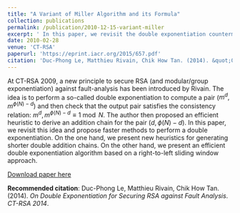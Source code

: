 ```yaml
---
title: "A Variant of Miller Algorithm and its Formula"
collection: publications
permalink: /publication/2010-12-15-variant-miller
excerpt: ' In this paper, we revisit the double exponentiation countermeasure and propose faster methods to perform a double exponentiation. On the one hand, we present new heuristics for generating shorter double addition chains. On the other hand, we present an efficient double exponentiation algorithm based on a right-to-left sliding window approach.'
date: 2010-02-28
venue: 'CT-RSA'
paperurl: 'https://eprint.iacr.org/2015/657.pdf'
citation: 'Duc-Phong Le, Matthieu Rivain, Chik How Tan. (2014). &quot;On Double Exponentiation for Securing RSA against Fault Analysis.&quot; <i>CT-RSA 2014</i>.'
---
```

At CT-RSA 2009, a new principle to secure RSA (and modular/group exponentiation) against fault-analysis has been introduced by Rivain. The idea is to perform a so-called double exponentiation to compute a pair ($m^d, m^{\phi(N) − d}$) and then check that the output pair satisfies the consistency relation: $m^d, m^{\phi(N) − d} \equiv 1 \bmod N$. The author then proposed an efficient heuristic to derive an addition chain for the pair $(d, \phi(N) − d)$. In this paper, we revisit this idea and propose faster methods to perform a double exponentiation. On the one hand, we present new heuristics for generating shorter double addition chains. On the other hand, we present an efficient double exponentiation algorithm based on a right-to-left sliding window approach.

[Download paper here](https://dple.github.io/files/double-exponentiation.pdf)

**Recommended citation**: Duc-Phong Le, Matthieu Rivain, Chik How Tan. (2014). *On Double Exponentiation for Securing RSA against Fault Analysis*. <i>CT-RSA 2014</i>.